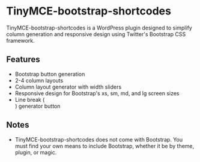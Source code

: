 TinyMCE-bootstrap-shortcodes
============================

TinyMCE-bootstrap-shortcodes is a WordPress plugin designed to simplify column
generation and responsive design using Twitter's Bootstrap CSS framework.

Features
--------

 * Bootstrap button generation
 * 2-4 column layouts
 * Column layout generator with width sliders
 * Responsive design for Bootstrap's xs, sm, md, and lg screen sizes
 * Line break (<br>) generator button

Notes
-----

 * TinyMCE-bootstrap-shortcodes does not come with Bootstrap. You must find your
   own means to include Bootstrap, whether it be by theme, plugin, or magic.

